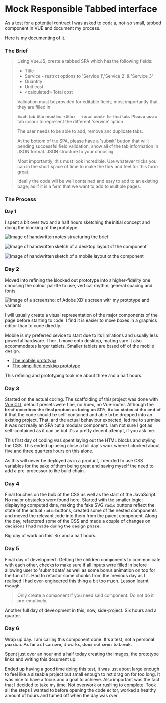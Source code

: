 # Mock Responsible Tabbed interface

As a test for a potential contract I was asked to code a, not-so small, tabbed component in VUE and document my process.

Here is my documenting of it.


### The Brief
>Using Vue.JS, create a tabbed SPA which has the following fields:
>
>* Title
>* Service - restrict options to &#39;Service 1&#39;,&#39;Service 2&#39; &amp; &#39;Service 3&#39;
>* Quantity
>* Unit cost
>* &lt;calculated&gt; Total cost
>
>Validation must be provided for editable fields; most importantly that they are filled in.
>
>Each tab title must be &lt;title&gt; - &lt;total cost&gt; for that tab. Please use a tab colour to represent the different &#39;service&#39; option.
>
>The user needs to be able to add, remove and duplicate tabs.
>
>At the bottom of the SPA, please have a &#39;submit&#39; button that will; pending successful field validation; show all of the tab information in JSON format. JSON structure to your choosing.
>
>Most importantly; this must look incredible. Use whatever tricks you can in the short space of time to make the flow and feel for this form great.
>
>Ideally the code will be well contained and easy to add to an existing page; as if it is a form that we want to add to multiple pages.

### The Process

#### Day 1

I spent a bit over two and a half hours sketching the initial concept and doing the blocking of the prototype.

![Image of handwritten notes structuring the brief](https://s3-us-west-2.amazonaws.com/s.cdpn.io/259155/TabbedInterface-sketch-0.png)

![Image of handwritten sketch of a desktop layout of the component](https://s3-us-west-2.amazonaws.com/s.cdpn.io/259155/TabbedInterface-sketch-1.png)

![Image of handwritten sketch of a mobile layout of the component](https://s3-us-west-2.amazonaws.com/s.cdpn.io/259155/TabbedInterface-sketch-2.png)

### Day 2

Moved into refining the blocked out prototype into a higher-fidelity one choosing the colour palette to use, vertical rhythm, general spacing and fonts.

![Image of a screenshot of Adobe XD&#39;s screen with my prototype and variants](https://s3-us-west-2.amazonaws.com/s.cdpn.io/259155/TabbedInterface-prototype.png)

I will usually create a visual representation of the major components of the page before starting to code. I find it is easier to move boxes in a graphics editor than to code directly.

Mobile is my preferred device to start due to its limitations and usually less powerful hardware. Then, I move onto desktop, making sure it also accommodates larger tablets. Smaller tablets are based off of the mobile design.

* [The mobile prototype](https://xd.adobe.com/view/4a8b754f-d21c-44a9-50f3-96aae4c4e8c0-3cba/)
* [The simplified desktop prototype](https://xd.adobe.com/view/973597f5-6320-43f3-713f-40866f107052-e104/)

This refining and prototyping took me about three and a half hours.

### Day 3

Started on the actual coding. The scaffolding of this project was done with [Vue CLI](https://cli.vuejs.org/), default presets were fine, no Vuex, no Vue-router. Although the brief describes the final product as being an SPA, it also states at the end of it that the code should be self-contained and able to be dropped into an existing project. That, and the actual behaviour expected, led me to surmise it was not really an SPA but a modular component. I am not sure I got as self-contained as it can be but it&#39;s a pretty decent attempt, if you ask me.

This first day of coding was spent laying out the HTML blocks and styling the CSS. This ended up being close a full day&#39;s work where I clocked about five and three quarters hours on this alone.

As this will never be deployed as in a product, I decided to use CSS variables for the sake of them being great and saving myself the need to add a pre-processor to the build chain.

### Day 4

Final touches on the bulk of the CSS as well as the start of the JavaScript. No major obstacles were found here. Started with the smaller logic: displaying computed data, making the fake SVG `radio` buttons reflect the state of the actual `radio` buttons, created some of the nested components and moved the relevant code into them from the parent component. Along the day, refactored some of the CSS and made a couple of changes on decisions I had made during the design phase.

Big day of work on this. Six and a half hours.

### Day 5

Final day of development. Getting the children components to communicate with each other, checks to make sure if all inputs were filled in before allowing user to &#39;submit data&#39; as well as some bonus animation on top for the fun of it. Had to refactor some chunks from the previous day as I realised I had over-engineered this thing a bit too much. Lesson learnt though.

> Only create a component if you need said component. Do not do it pre-emptively.

Another full day of development in this, now, side-project. Six hours and a quarter.

### Day 6

Wrap up day. I am calling this component done. It&#39;s a test, not a personal passion. As far as I can see, it works, does not seem to break.

Spent just over an hour and a half today creating the images, the prototype links and writing this document up.

Ended up having a good time doing this test, it was just about large enough to feel like a sizeable project but small enough to not drag on for too long. It was nice to have a focus and a goal to achieve. Also important was the fact that I decided to take my time. Not overwork or rushing to complete. Took all the steps I wanted to before opening the code editor, worked a healthy amount of hours and turned off when the day was over.
